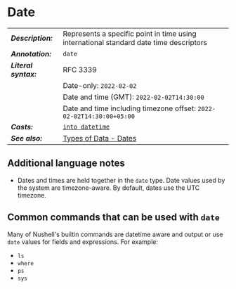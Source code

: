 # Date

<!-- prettier-ignore -->
|     |     |
| --- | --- |
| **_Description:_**    | Represents a specific point in time using international standard date time descriptors 
| **_Annotation:_**     | `date`                                                                                 
| **_Literal syntax:_** | RFC 3339                                                                               
|                       | Date-only: `2022-02-02`                                                                
|                       | Date and time (GMT): `2022-02-02T14:30:00`                                             
|                       | Date and time including timezone offset: `2022-02-02T14:30:00+05:00`                   
| **_Casts:_**          | [`into datetime`](/commands/docs/into_datetime.md)                                     
| **_See also:_**       | [Types of Data - Dates](/book/types_of_data.md#dates)

## Additional language notes

- Dates and times are held together in the `date` type. Date values used by the system are timezone-aware. By default, dates use the UTC timezone.

## Common commands that can be used with `date`

Many of Nushell's builtin commands are datetime aware and output or use `date` values
for fields and expressions. For example:

- `ls`
- `where`
- `ps`
- `sys`
